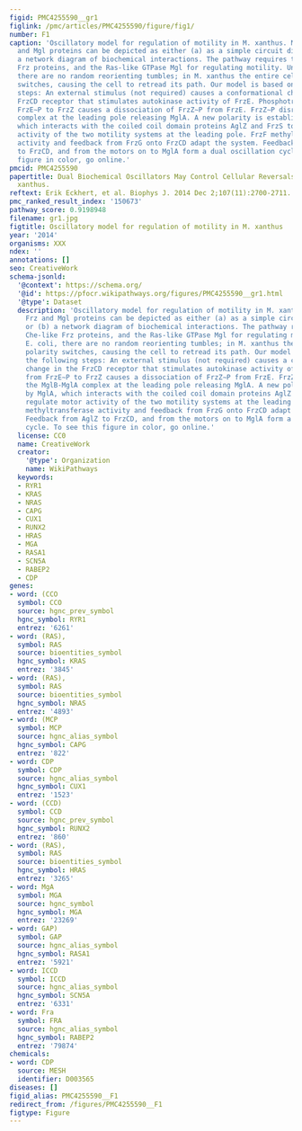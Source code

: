 ```yaml
---
figid: PMC4255590__gr1
figlink: /pmc/articles/PMC4255590/figure/fig1/
number: F1
caption: 'Oscillatory model for regulation of motility in M. xanthus. M. xanthus Frz
  and Mgl proteins can be depicted as either (a) as a simple circuit diagram or (b)
  a network diagram of biochemical interactions. The pathway requires the Che-like
  Frz proteins, and the Ras-like GTPase Mgl for regulating motility. Unlike E. coli,
  there are no random reorienting tumbles; in M. xanthus the entire cell polarity
  switches, causing the cell to retread its path. Our model is based on the following
  steps: An external stimulus (not required) causes a conformational change in the
  FrzCD receptor that stimulates autokinase activity of FrzE. Phosphotransfer from
  FrzE∼P to FrzZ causes a dissociation of FrzZ∼P from FrzE. FrzZ∼P disrupts the MglB-MglA
  complex at the leading pole releasing MglA. A new polarity is established by MglA,
  which interacts with the coiled coil domain proteins AglZ and FrzS to regulate motor
  activity of the two motility systems at the leading pole. FrzF methyltransferase
  activity and feedback from FrzG onto FrzCD adapt the system. Feedback from AglZ
  to FrzCD, and from the motors on to MglA form a dual oscillation cycle. To see this
  figure in color, go online.'
pmcid: PMC4255590
papertitle: Dual Biochemical Oscillators May Control Cellular Reversals in Myxococcus
  xanthus.
reftext: Erik Eckhert, et al. Biophys J. 2014 Dec 2;107(11):2700-2711.
pmc_ranked_result_index: '150673'
pathway_score: 0.9198948
filename: gr1.jpg
figtitle: Oscillatory model for regulation of motility in M. xanthus
year: '2014'
organisms: XXX
ndex: ''
annotations: []
seo: CreativeWork
schema-jsonld:
  '@context': https://schema.org/
  '@id': https://pfocr.wikipathways.org/figures/PMC4255590__gr1.html
  '@type': Dataset
  description: 'Oscillatory model for regulation of motility in M. xanthus. M. xanthus
    Frz and Mgl proteins can be depicted as either (a) as a simple circuit diagram
    or (b) a network diagram of biochemical interactions. The pathway requires the
    Che-like Frz proteins, and the Ras-like GTPase Mgl for regulating motility. Unlike
    E. coli, there are no random reorienting tumbles; in M. xanthus the entire cell
    polarity switches, causing the cell to retread its path. Our model is based on
    the following steps: An external stimulus (not required) causes a conformational
    change in the FrzCD receptor that stimulates autokinase activity of FrzE. Phosphotransfer
    from FrzE∼P to FrzZ causes a dissociation of FrzZ∼P from FrzE. FrzZ∼P disrupts
    the MglB-MglA complex at the leading pole releasing MglA. A new polarity is established
    by MglA, which interacts with the coiled coil domain proteins AglZ and FrzS to
    regulate motor activity of the two motility systems at the leading pole. FrzF
    methyltransferase activity and feedback from FrzG onto FrzCD adapt the system.
    Feedback from AglZ to FrzCD, and from the motors on to MglA form a dual oscillation
    cycle. To see this figure in color, go online.'
  license: CC0
  name: CreativeWork
  creator:
    '@type': Organization
    name: WikiPathways
  keywords:
  - RYR1
  - KRAS
  - NRAS
  - CAPG
  - CUX1
  - RUNX2
  - HRAS
  - MGA
  - RASA1
  - SCN5A
  - RABEP2
  - CDP
genes:
- word: (CCO
  symbol: CCO
  source: hgnc_prev_symbol
  hgnc_symbol: RYR1
  entrez: '6261'
- word: (RAS),
  symbol: RAS
  source: bioentities_symbol
  hgnc_symbol: KRAS
  entrez: '3845'
- word: (RAS),
  symbol: RAS
  source: bioentities_symbol
  hgnc_symbol: NRAS
  entrez: '4893'
- word: (MCP
  symbol: MCP
  source: hgnc_alias_symbol
  hgnc_symbol: CAPG
  entrez: '822'
- word: CDP
  symbol: CDP
  source: hgnc_alias_symbol
  hgnc_symbol: CUX1
  entrez: '1523'
- word: (CCD)
  symbol: CCD
  source: hgnc_prev_symbol
  hgnc_symbol: RUNX2
  entrez: '860'
- word: (RAS),
  symbol: RAS
  source: bioentities_symbol
  hgnc_symbol: HRAS
  entrez: '3265'
- word: MgA
  symbol: MGA
  source: hgnc_symbol
  hgnc_symbol: MGA
  entrez: '23269'
- word: GAP)
  symbol: GAP
  source: hgnc_alias_symbol
  hgnc_symbol: RASA1
  entrez: '5921'
- word: ICCD
  symbol: ICCD
  source: hgnc_alias_symbol
  hgnc_symbol: SCN5A
  entrez: '6331'
- word: Fra
  symbol: FRA
  source: hgnc_alias_symbol
  hgnc_symbol: RABEP2
  entrez: '79874'
chemicals:
- word: CDP
  source: MESH
  identifier: D003565
diseases: []
figid_alias: PMC4255590__F1
redirect_from: /figures/PMC4255590__F1
figtype: Figure
---
```

